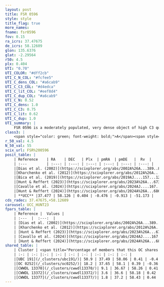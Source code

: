 ```yaml
---
layout: post
title: FSR 0596
style: style
title_flag: true
more_names: 
fname: fsr0596
fov: 0.15
ra_icrs: 37.47675
de_icrs: 58.12609
glon: 135.6376
glat: -2.29564
r50: 4.5
plx: 0.404
UTI: "0.70"
UTI_COLOR: "#dff2cb"
UTI_C_N_COL: "#fcfee5"
UTI_C_dens_COL: "#a6cab9"
UTI_C_C3_COL: "#d4edca"
UTI_C_lit_COL: "#eef8d4"
UTI_C_dup_COL: "#a6cab9"
UTI_C_N: 0.52
UTI_C_dens: 1.0
UTI_C_C3: 0.75
UTI_C_lit: 0.62
UTI_C_dup: 1.0
UTI_summary: |
    FSR 0596 is a moderately populated, very dense object of high C3 quality. It is moderately studied in the literature. This object shares a significant percentage of members with 5 later reported entries.
class3: |
    <span style="color: green; font-weight: bold;">A</span><span style="color: #FFC300; font-weight: bold;">B</span>
r_50_val: 4.5
N_50_val: 55
scix_url: FSR%200596
posit_table: |
    | Reference    | RA    | DEC   | Plx  | pmRA  | pmDE   |  Rv  |
    | :---         | :---: | :---: | :---: | :---: | :---: | :---: |
    |[Dias et al. (2002)](https://scixplorer.org/abs/2002A%26A...389..871D) | 37.467 | 58.11 | -- | -1.49 | 2.97 | -- |
    |[Kharchenko et al. (2012)](https://scixplorer.org/abs/2012A%26A...543A.156K) | 37.432 | 58.1 | -- | -1.49 | 2.97 | -- |
    |[Bica et al. (2019)](https://scixplorer.org/abs/2019AJ....157...12B) | 37.467 | 58.11 | -- | -- | -- | -- |
    |[Hunt & Reffert (2023)](https://scixplorer.org/abs/2023A%26A...673A.114H) | 37.483 | 58.123 | 0.4 | -0.492 | -0.907 | -- |
    |[Cavallo et al. (2024)](https://scixplorer.org/abs/2024AJ....167...12C) | 37.478 | 58.12 | 0.4 | -- | -- | -- |
    |[Hunt & Reffert (2024)](https://scixplorer.org/abs/2024A%26A...686A..42H) | 37.483 | 58.123 | 0.4 | -0.492 | -0.907 | -- |
    | **UCC** |37.477 | 58.126 | 0.404 | -0.476 | -0.913 | -51.173 | 
cds_radec: 37.47675,+58.12609
carousel: UCC_HUNT23
fpars_table: |
    | Reference |  Values |
    | :---  |  :---:  |
    | [Dias et al. (2002)](https://scixplorer.org/abs/2002A%26A...389..871D) | `E(B-V)=0.521, Dist=1417.0, Age=9.15` |
    | [Kharchenko et al. (2012)](https://scixplorer.org/abs/2012A%26A...543A.156K) | `e_bv=0.521, distance=1417, log_age=9.15` |
    | [Hunt & Reffert (2023)](https://scixplorer.org/abs/2023A%26A...673A.114H) | `AV50=1.994, diffAV50=0.456, MOD50=11.888, logAge50=7.414` |
    | [Cavallo et al. (2024)](https://scixplorer.org/abs/2024AJ....167...12C) | `AV50=2.14, dMod50=12.08, logAge50=7.82, [Fe/H]50=-0.07` |
    | [Hunt & Reffert (2024)](https://scixplorer.org/abs/2024A%26A...686A..42H) | `MassJ=273.489` |
shared_table: |
    | Cluster | <span title="Percentage of members that this OC shares with the ones listed">%</span>   | RA   | DEC   | Plx   | pmRA  | pmDE  | Rv | UTI |
    | :-: | :-: |:-: | :-: | :-: | :-: | :-: | :-: | :-: |
    |[UBC 191](/_clusters/ubc191/)| 50.9 | 37.49 | 58.06 | 0.41 | -0.4 | -0.95 | -46.84 |0.22 |
    |[OC 0252](/_clusters/oc0252/)| 18.2 | 37.65 | 58.1 | 0.39 | -0.36 | -1.0 | -- |0.06 |
    |[CWWDL 13370](/_clusters/cwwdl13370/)| 9.1 | 36.67 | 58.26 | 0.41 | -0.54 | -0.93 | -- |0.09 |
    |[CWWDL 13372](/_clusters/cwwdl13372/)| 3.6 | 36.6 | 58.18 | 0.42 | -0.4 | -0.86 | -- |0.21 |
    |[CWWDL 13377](/_clusters/cwwdl13377/)| 1.8 | 37.2 | 58.43 | 0.44 | -0.34 | -0.88 | -74.78 |0.06 |
---
```

